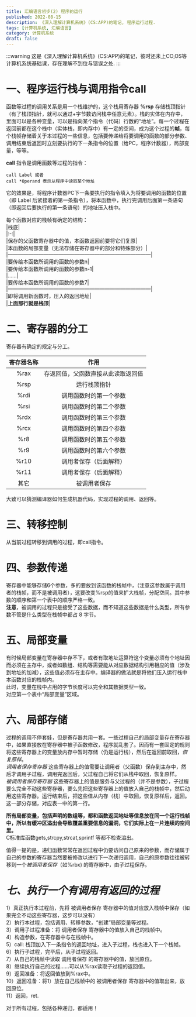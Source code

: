 ```yaml
---
title: 汇编语言初步(2) 程序的运行
published: 2022-08-15
description: 《深入理解计算机系统》(CS:APP)的笔记, 程序运行过程.
tags: [计算机系统, 汇编语言]
category: 计算机系统
draft: false
---
```


:::warning
这是《深入理解计算机系统》(CS:APP)的笔记，彼时还未上CO,OS等计算机系统基础课，存在理解不到位与错误之处.
:::

# 一、程序运行栈与调用指令call  
函数等过程的调用关系是用一个栈维护的，这个栈用寄存器 **%rsp** 存储栈顶指针（有了栈顶指针，就可以通过+字节数访问栈中任意元素）。栈的实体在内存中，里面可以是各种变量，可以是指向某个指令（代码）行数的“地址”。每一个过程在返回前都在这个栈中（实体栈，即内存中）有一定的空间，成为这个过程的**帧**，每个栈帧存储着关于本过程的一些信息，包括要传递给将要调用的函数的部分参数、调用结束后返回时立刻要执行的下一条指令的位置（给PC，程序计数器），局部变量，等等。  
  
**call** 指令是调用函数等过程的指令：  
```  
call Label 或者  
call *Operand 表示从程序中读取某个地址  
```  
它的效果是，将程序计数器PC下一条要执行的指令填入为将要调用的函数的位置（即 Label 后紧接着的第一条指令），将本函数中，执行完调用后面第一条语句（即返回后要执行的第一条语句）的地址压入栈中。  
  
每个函数对应的栈帧有确定的结构：  
|栈底|  
|:-:|  
|保存的父函数寄存器中的值，本函数返回前要将它们复原|  
|本函数的局部变量（无法存储在寄存器中的部分和特殊部分）|  
|————————————————————————————|  
|要传给本函数所调用的函数的参数n|  
|要传给本函数所调用的函数的参数n-1|  
|......|  
|要传给本函数所调用的函数的参数7|  
|————————————————————————————|  
|即将调用新函数时，压入的返回地址|  
|**上面那行就是栈顶**|  

# 二、寄存器的分工  
寄存器有确定的规定与分工。  

|寄存器名称|作用|  
|:-:|:-:|  
|%rax|存返回值，父函数直接从此读取返回值|  
|%rsp|运行栈顶指针|  
|%rdi|调用函数时的第一个参数|  
|%rsi|调用函数时的第二个参数|  
|%rdx|调用函数时的第三个参数|  
|%rcx|调用函数时的第四个参数|  
|%r8 |调用函数时的第五个参数|  
|%r9 |调用函数时的第六个参数|  
|%r10|调用者保存（后面解释）|  
|%r11|调用者保存（后面解释）|  
|其它|被调用者保存|  

大致可以猜测编译器如何生成机器代码，实现过程的调用、返回等。  
# 三、转移控制  
从当前过程转移到调用的过程，即call指令。  
# 四、参数传递  
寄存器中能够存储6个参数，多的要放到该函数的栈帧中，（注意这参数属于调用者的栈帧，而不是被调用者），这要改变%rsp的值来扩大栈帧，分配空间。其中参数的顺序和第一个表中的顺序严格一致。  
**注意**，被调用的过程只是接受了这些数据，而不知道这些数据是什么类型，所有参数不管是什么类型在栈帧中都占 8 字节。  
# 五、局部变量  
有时候局部变量在寄存器中存不下，或者有取地址运算符这个变量必须有个地址因而必须在主存中，或者如数组、结构等需要能从对应数据结构引用相应的值（涉及到地址的加减），这些值必须存在主存中。编译器的做法就是将他们压入运行栈中本函数对应的栈帧内。  
此时，变量在栈中占用的字节长度可以完全和其数据类型一致。  
对应第一个表中“局部变量”区域。  
# 六、局部存储  
过程的调用不停套娃，但是寄存器共用一套。一些过程自己的局部变量存在寄存器中，如果直接放在寄存器中被子函数修改，程序就乱套了。因而有一套固定的规则将这些寄存器上的变量放内存中暂时存储（仍是运行栈），然后在返回前取回，*恢复原样*。  
*调用者保存寄存器* 这些寄存器上的值需要让调用者（父函数）保存到主存中，然后才调用子过程，调用完返回后，父过程自己将它们从栈中取回，恢复原样。  
*被调用者保存寄存器* 这些寄存器上的值是服务与父过程的（并不是参数），子过程要么完全不动这些寄存器，要么先把这些寄存器上的值放入自己的栈帧中，然后动用这些寄存器。运行结束后，把这些值从内存（栈）中取回，恢复原样后，返回。  
这一部分存储，对应表一中的第一行。  
  
**所有局部变量，包括声明的数组等，都和函数返回地址等信息放在同一个运行栈帧中，所以有缓冲区溢出会导致覆盖重要信息的漏洞，它们实际上在一片连续的空间里。**  
C标准库函数gets,strcpy,strcat,sprintf 等都不检查溢出。  
  
值得一提的是，递归函数常常在返回过程中仍要访问自己原来的参数，而存储属于自己的参数的寄存器当然要被修改以进行下一次递归调用，自己的原参数往往被转移到一个*被调用者保存*（如%rbx) 的寄存器中，由子过程保存。  
# *七、执行一个有调用有返回的过程*  
1）真正执行本过程前，先将 被调用者保存 寄存器中的值对应放入栈帧中保存（如果完全不动这些寄存器，这步可以没有）  
2）执行本过程，包括调用、转移参数，“创建”局部变量等过程。  
3）调用子过程准备：将 调用者保存 寄存器中的值放入自己的栈帧中。  
4）构造参数，在寄存器中与在栈帧中。  
5）call: 栈顶加入下一条指令的返回地址，进入子过程，栈也进入下一个栈帧。  
6）执行子过程，完毕后，从子过程返回。  
7）从自己的栈帧中读取 调用者保存 的寄存器中的值，放回原位。  
8）继续执行自己的过程......可以从%rax读取子过程的返回值。  
9）返回准备：将返回值放到%rax中。  
10）返回准备：将1）放在自己栈帧中的 被调用者保存 寄存器中的值取出来，放回原位。  
11）返回，ret.  
  
对于所有过程，包括各种递归，都适用！  
